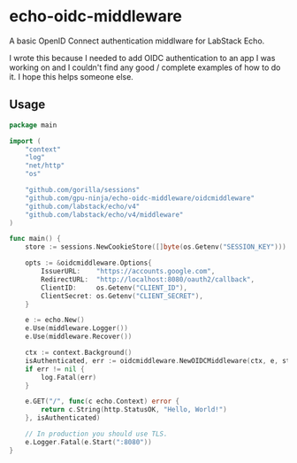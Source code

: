# echo-oidc-middleware

A basic OpenID Connect authentication middlware for LabStack Echo. 

I wrote this because I needed to add OIDC authentication to an app I was working on and I couldn't find any good / complete examples of how to do it. I hope this helps someone else.

## Usage

```go
package main

import (
	"context"
	"log"
	"net/http"
	"os"

	"github.com/gorilla/sessions"
	"github.com/gpu-ninja/echo-oidc-middleware/oidcmiddleware"
	"github.com/labstack/echo/v4"
	"github.com/labstack/echo/v4/middleware"
)

func main() {
	store := sessions.NewCookieStore([]byte(os.Getenv("SESSION_KEY")))

	opts := &oidcmiddleware.Options{
		IssuerURL:    "https://accounts.google.com",
		RedirectURL:  "http://localhost:8080/oauth2/callback",
		ClientID:     os.Getenv("CLIENT_ID"),
		ClientSecret: os.Getenv("CLIENT_SECRET"),
	}

	e := echo.New()
	e.Use(middleware.Logger())
	e.Use(middleware.Recover())

	ctx := context.Background()
	isAuthenticated, err := oidcmiddleware.NewOIDCMiddleware(ctx, e, store, opts)
	if err != nil {
		log.Fatal(err)
	}

	e.GET("/", func(c echo.Context) error {
		return c.String(http.StatusOK, "Hello, World!")
	}, isAuthenticated)

	// In production you should use TLS.
	e.Logger.Fatal(e.Start(":8080"))
}
```